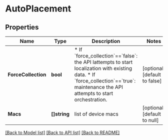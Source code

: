 # AutoPlacement

## Properties
Name | Type | Description | Notes
------------ | ------------- | ------------- | -------------
**ForceCollection** | **bool** | * If &#x60;force_collection&#x60;&#x3D;&#x3D;&#x60;false&#x60;: the API Iattempts to start localization with existing data.  * If &#x60;force_collection&#x60;&#x3D;&#x3D;&#x60;true&#x60;: maintenance the API attempts to start orchestration. | [optional] [default to false]
**Macs** | **[]string** | list of device macs | [optional] [default to null]

[[Back to Model list]](../README.md#documentation-for-models) [[Back to API list]](../README.md#documentation-for-api-endpoints) [[Back to README]](../README.md)


